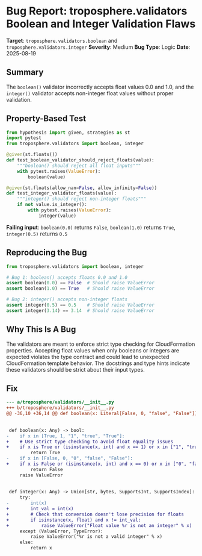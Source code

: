 # Bug Report: troposphere.validators Boolean and Integer Validation Flaws

**Target**: `troposphere.validators.boolean` and `troposphere.validators.integer`
**Severity**: Medium
**Bug Type**: Logic
**Date**: 2025-08-19

## Summary

The `boolean()` validator incorrectly accepts float values 0.0 and 1.0, and the `integer()` validator accepts non-integer float values without proper validation.

## Property-Based Test

```python
from hypothesis import given, strategies as st
import pytest
from troposphere.validators import boolean, integer

@given(st.floats())
def test_boolean_validator_should_reject_floats(value):
    """boolean() should reject all float inputs"""
    with pytest.raises(ValueError):
        boolean(value)

@given(st.floats(allow_nan=False, allow_infinity=False))
def test_integer_validator_floats(value):
    """integer() should reject non-integer floats"""
    if not value.is_integer():
        with pytest.raises(ValueError):
            integer(value)
```

**Failing input**: `boolean(0.0)` returns `False`, `boolean(1.0)` returns `True`, `integer(0.5)` returns `0.5`

## Reproducing the Bug

```python
from troposphere.validators import boolean, integer

# Bug 1: boolean() accepts floats 0.0 and 1.0
assert boolean(0.0) == False  # Should raise ValueError
assert boolean(1.0) == True   # Should raise ValueError

# Bug 2: integer() accepts non-integer floats
assert integer(0.5) == 0.5    # Should raise ValueError
assert integer(3.14) == 3.14  # Should raise ValueError
```

## Why This Is A Bug

The validators are meant to enforce strict type checking for CloudFormation properties. Accepting float values when only booleans or integers are expected violates the type contract and could lead to unexpected CloudFormation template behavior. The docstrings and type hints indicate these validators should be strict about their input types.

## Fix

```diff
--- a/troposphere/validators/__init__.py
+++ b/troposphere/validators/__init__.py
@@ -36,10 +36,14 @@ def boolean(x: Literal[False, 0, "false", "False"]) -> Literal[False]: ...
 
 
 def boolean(x: Any) -> bool:
-    if x in [True, 1, "1", "true", "True"]:
+    # Use strict type checking to avoid float equality issues
+    if x is True or (isinstance(x, int) and x == 1) or x in ["1", "true", "True"]:
         return True
-    if x in [False, 0, "0", "false", "False"]:
+    if x is False or (isinstance(x, int) and x == 0) or x in ["0", "false", "False"]:
         return False
     raise ValueError
 
 
 def integer(x: Any) -> Union[str, bytes, SupportsInt, SupportsIndex]:
     try:
-        int(x)
+        int_val = int(x)
+        # Check that conversion doesn't lose precision for floats
+        if isinstance(x, float) and x != int_val:
+            raise ValueError("Float value %r is not an integer" % x)
     except (ValueError, TypeError):
         raise ValueError("%r is not a valid integer" % x)
     else:
         return x
```